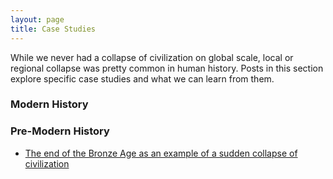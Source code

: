```yaml
---
layout: page
title: Case Studies
---
```


While we never had a collapse of civilization on global scale, local or regional collapse was pretty common in human history. Posts in this section explore specific case studies and what we can learn from them. 

### Modern History

### Pre-Modern History
* [The end of the Bronze Age as an example of a sudden collapse of civilization](https://florianjehn.github.io/Societal-Collapse-Living-Literature-Review/2020-10-28-bronze_age/)
